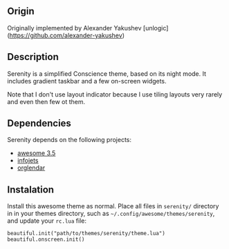 ## Origin ##

Originally implemented by 
Alexander Yakushev [unlogic]
(https://github.com/alexander-yakushev)

## Description ##

Serenity is a simplified Conscience theme, based on its night mode. It
includes gradient taskbar and a few on-screen widgets.

Note that I don't use layout indicator because I use tiling layouts
very rarely and even then few ot them.

## Dependencies ##

Serenity depends on the following projects:

* [awesome 3.5](http://git.naquadah.org/awesome.git)
* [infojets](https://github.com/alexander-yakushev/infojets)
* [orglendar](https://github.com/alexander-yakushev/Orglendar)

## Instalation ##

Install this awesome theme as normal. Place all files in `serenity/`
directory in in your themes directory, such as `~/.config/awesome/themes/serenity`, and update your 
`rc.lua` file:

    beautiful.init("path/to/themes/serenity/theme.lua")
    beautiful.onscreen.init()

